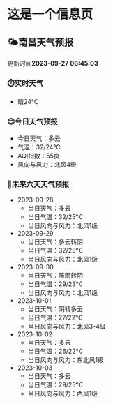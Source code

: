 # 这是一个信息页 
## 🌤️**南昌**天气预报
更新时间**2023-09-27 06:45:03**
### ⏱️实时天气
- 晴24℃
### 😊今日天气预报
- 今日天气：多云
- 气温：32/24℃
- AQI指数：55良
- 风向与风力：北风4级
### 🤩未来六天天气预报
- 2023-09-28
  - 当日天气：多云
  - 当日气温：32/25℃
  - 当日风向与风力：北风1级
- 2023-09-29
  - 当日天气：多云转阴
  - 当日气温：32/25℃
  - 当日风向与风力：北风1级
- 2023-09-30
  - 当日天气：阵雨转阴
  - 当日气温：29/23℃
  - 当日风向与风力：北风1级
- 2023-10-01
  - 当日天气：阴转多云
  - 当日气温：27/22℃
  - 当日风向与风力：北风3-4级
- 2023-10-02
  - 当日天气：多云
  - 当日气温：26/22℃
  - 当日风向与风力：东北风1级
- 2023-10-03
  - 当日天气：多云
  - 当日气温：29/25℃
  - 当日风向与风力：西风1级

